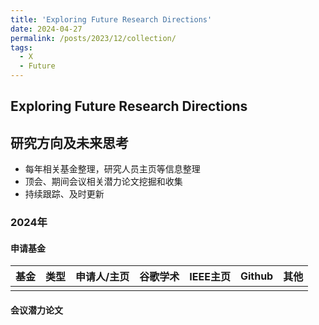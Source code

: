 ```yaml
---
title: 'Exploring Future Research Directions'
date: 2024-04-27
permalink: /posts/2023/12/collection/
tags:
  - X
  - Future
---
```


## Exploring Future Research Directions

## 研究方向及未来思考
- 每年相关基金整理，研究人员主页等信息整理
- 顶会、期间会议相关潜力论文挖掘和收集
- 持续跟踪、及时更新

### 2024年

#### 申请基金
| 基金 | 类型 | 申请人/主页 | 谷歌学术 | IEEE主页 | Github | 其他 |
|:---:|:---:| :---: |:---: | :---: | :---: | :---: |
|  |  |  |  |

#### 会议潜力论文

